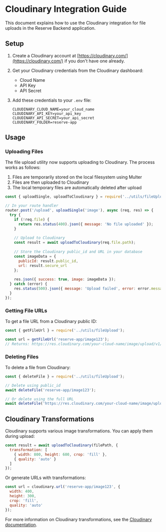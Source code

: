 # Cloudinary Integration Guide

This document explains how to use the Cloudinary integration for file uploads in the Reserve Backend application.

## Setup

1. Create a Cloudinary account at [https://cloudinary.com/](https://cloudinary.com/) if you don't have one already.

2. Get your Cloudinary credentials from the Cloudinary dashboard:
   - Cloud Name
   - API Key
   - API Secret

3. Add these credentials to your `.env` file:
   ```
   CLOUDINARY_CLOUD_NAME=your_cloud_name
   CLOUDINARY_API_KEY=your_api_key
   CLOUDINARY_API_SECRET=your_api_secret
   CLOUDINARY_FOLDER=reserve-app
   ```

## Usage

### Uploading Files

The file upload utility now supports uploading to Cloudinary. The process works as follows:

1. Files are temporarily stored on the local filesystem using Multer
2. Files are then uploaded to Cloudinary
3. The local temporary files are automatically deleted after upload

```javascript
const { uploadSingle, uploadToCloudinary } = require('../utils/fileUpload');

// In your route handler
router.post('/upload', uploadSingle('image'), async (req, res) => {
  try {
    if (!req.file) {
      return res.status(400).json({ message: 'No file uploaded' });
    }
    
    // Upload to Cloudinary
    const result = await uploadToCloudinary(req.file.path);
    
    // Store the Cloudinary public_id and URL in your database
    const imageData = {
      publicId: result.public_id,
      url: result.secure_url
    };
    
    res.json({ success: true, image: imageData });
  } catch (error) {
    res.status(500).json({ message: 'Upload failed', error: error.message });
  }
});
```

### Getting File URLs

To get a file URL from a Cloudinary public ID:

```javascript
const { getFileUrl } = require('../utils/fileUpload');

const url = getFileUrl('reserve-app/image123');
// Returns: https://res.cloudinary.com/your-cloud-name/image/upload/v1/reserve-app/image123
```

### Deleting Files

To delete a file from Cloudinary:

```javascript
const { deleteFile } = require('../utils/fileUpload');

// Delete using public_id
await deleteFile('reserve-app/image123');

// Or delete using the full URL
await deleteFile('https://res.cloudinary.com/your-cloud-name/image/upload/v1/reserve-app/image123');
```

## Cloudinary Transformations

Cloudinary supports various image transformations. You can apply them during upload:

```javascript
const result = await uploadToCloudinary(filePath, {
  transformation: [
    { width: 800, height: 600, crop: 'fill' },
    { quality: 'auto' }
  ]
});
```

Or generate URLs with transformations:

```javascript
const url = cloudinary.url('reserve-app/image123', {
  width: 400,
  height: 300,
  crop: 'fill',
  quality: 'auto'
});
```

For more information on Cloudinary transformations, see the [Cloudinary documentation](https://cloudinary.com/documentation/image_transformations).
